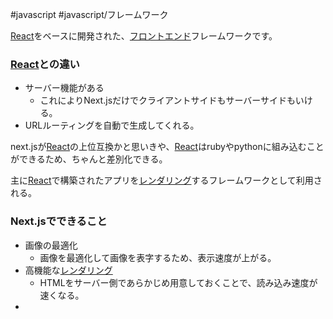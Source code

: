  #javascript #javascript/フレームワーク 

[React](React.md)をベースに開発された、[フロントエンド](フロントエンド.md)フレームワークです。

### [React](React.md)との違い
- サーバー機能がある
	- これによりNext.jsだけでクライアントサイドもサーバーサイドもいける。
- URLルーティングを自動で生成してくれる。

next.jsが[React](React.md)の上位互換かと思いきや、[React](React.md)はrubyやpythonに組み込むことができるため、ちゃんと差別化できる。

主に[React](React.md)で構築されたアプリを[レンダリング](レンダリング.md)するフレームワークとして利用される。

### Next.jsでできること
- 画像の最適化
	- 画像を最適化して画像を表字するため、表示速度が上がる。
- 高機能な[レンダリング](レンダリング.md)
	- HTMLをサーバー側であらかじめ用意しておくことで、読み込み速度が速くなる。
- 
